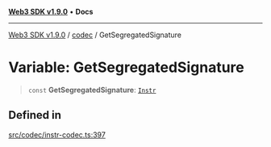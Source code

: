 [**Web3 SDK v1.9.0**](../../../README.md) • **Docs**

***

[Web3 SDK v1.9.0](../../../globals.md) / [codec](../README.md) / GetSegregatedSignature

# Variable: GetSegregatedSignature

> `const` **GetSegregatedSignature**: [`Instr`](../type-aliases/Instr.md)

## Defined in

[src/codec/instr-codec.ts:397](https://github.com/Mystic-Nayy/alephium-web3/blob/c1afd789a197ce5fe21f08c2965942090157c33d/packages/web3/src/codec/instr-codec.ts#L397)
